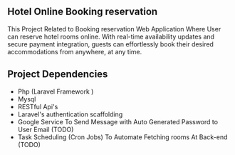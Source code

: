 ## Hotel Online Booking reservation
This Project Related to Booking reservation Web Application Where User can reserve hotel rooms online. With real-time availability updates and secure payment integration, guests can effortlessly book their desired accommodations from anywhere, at any time.

## Project Dependencies
- Php (Laravel Framework )
- Mysql
- RESTful Api's   
- Laravel's authentication scaffolding   
- Google Service To Send Message with Auto Generated Password to User Email (TODO)
- Task Scheduling (Cron Jobs) To Automate Fetching rooms At Back-end  (TODO)
